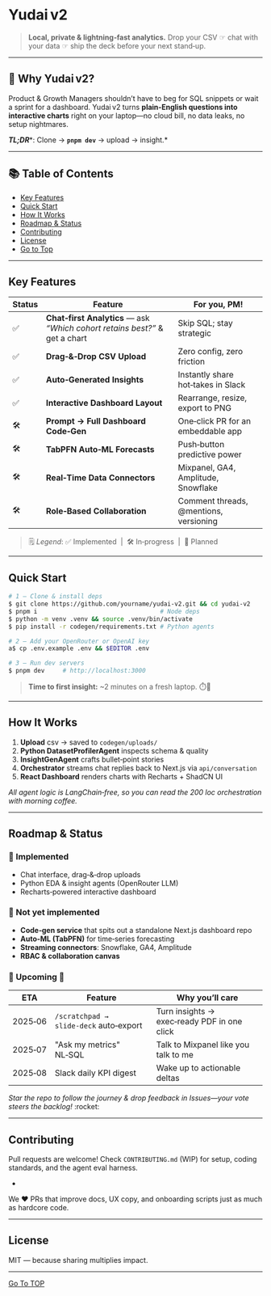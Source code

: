 # Yudai v2&#x20;

> **Local, private & lightning‑fast analytics.** Drop your CSV ☞ chat with your data ☞ ship the deck before your next stand‑up.

---

## 🎯 Why Yudai v2?

Product & Growth Managers shouldn’t have to beg for SQL snippets or wait a sprint for a dashboard. Yudai v2 turns **plain‑English questions into interactive charts** right on your laptop—no cloud bill, no data leaks, no setup nightmares.

***TL;DR***\*: Clone → **`pnpm dev`** → upload → insight.\*

---

## 📚 Table of Contents

* [Key Features](#key-features)
* [Quick Start](#quick-start)
* [How It Works](#how-it-works)
* [Roadmap & Status](#roadmap--status)
* [Contributing](#contributing)
* [License](#license)
* [Go to Top](#TOP)

---

## Key Features

| Status | Feature                                                                     | For you, PM!                           |
| ------ | --------------------------------------------------------------------------- | -------------------------------------- |
| ✅      | **Chat‑first Analytics** — ask *“Which cohort retains best?”* & get a chart | Skip SQL; stay strategic               |
| ✅      | **Drag‑&‑Drop CSV Upload**                                                  | Zero config, zero friction             |
| ✅      | **Auto‑Generated Insights**                                                 | Instantly share hot‑takes in Slack     |
| ✅      | **Interactive Dashboard Layout**                                            | Rearrange, resize, export to PNG       |
| 🛠️    | **Prompt → Full Dashboard Code‑Gen**                                        | One‑click PR for an embeddable app     |
| 🛠️    | **TabPFN Auto‑ML Forecasts**                                                | Push‑button predictive power           |
| 🛠️    | **Real‑Time Data Connectors**                                               | Mixpanel, GA4, Amplitude, Snowflake    |
| 🛠️    | **Role‑Based Collaboration**                                                | Comment threads, @mentions, versioning |

> 🗒️ *Legend*: ✅ Implemented  |  🛠️ In‑progress  |  🚧 Planned

---

## Quick Start&#x20;

```bash
# 1 – Clone & install deps
$ git clone https://github.com/yourname/yudai-v2.git && cd yudai-v2
$ pnpm i                                  # Node deps
$ python -m venv .venv && source .venv/bin/activate
$ pip install -r codegen/requirements.txt # Python agents

# 2 – Add your OpenRouter or OpenAI key
a$ cp .env.example .env && $EDITOR .env

# 3 – Run dev servers
$ pnpm dev     # http://localhost:3000
```

> **Time to first insight:** \~2 minutes on a fresh laptop. ⏱️💨

---

## How It Works&#x20;

1. **Upload** csv → saved to `codegen/uploads/`
2. **Python DatasetProfilerAgent** inspects schema & quality
3. **InsightGenAgent** crafts bullet‑point stories
4. **Orchestrator** streams chat replies back to Next.js via `api/conversation`
5. **React Dashboard** renders charts with Recharts + ShadCN UI

*All agent logic is LangChain‑free, so you can read the 200 loc orchestration with morning coffee.*

---

## Roadmap & Status&#x20;

### 🚀 Implemented

* Chat interface, drag‑&‑drop uploads
* Python EDA & insight agents (OpenRouter LLM)
* Recharts‑powered interactive dashboard

### 🚧 Not yet implemented

* **Code‑gen service** that spits out a standalone Next.js dashboard repo
* **Auto‑ML (TabPFN)** for time‑series forecasting
* **Streaming connectors**: Snowflake, GA4, Amplitude
* **RBAC & collaboration canvas**

### 🔭 Upcoming 🌟

| ETA     | Feature                                | Why you’ll care                             |
| ------- | -------------------------------------- | ------------------------------------------- |
| 2025‑06 | `/scratchpad → slide‑deck` auto‑export | Turn insights → exec‑ready PDF in one click |
| 2025‑07 | "Ask my metrics" NL‑SQL                | Talk to Mixpanel like you talk to me        |
| 2025‑08 | Slack daily KPI digest                 | Wake up to actionable deltas                |

*Star the repo to follow the journey & drop feedback in Issues—your vote steers the backlog!* \:rocket:

---

## Contributing&#x20;

Pull requests are welcome! Check `CONTRIBUTING.md` (WIP) for setup, coding standards, and the agent eval harness.

*

We ❤️ PRs that improve docs, UX copy, and onboarding scripts just as much as hardcore code.

---

## License&#x20;

MIT — because sharing multiplies impact.

---

[Go To TOP](#TOP)
